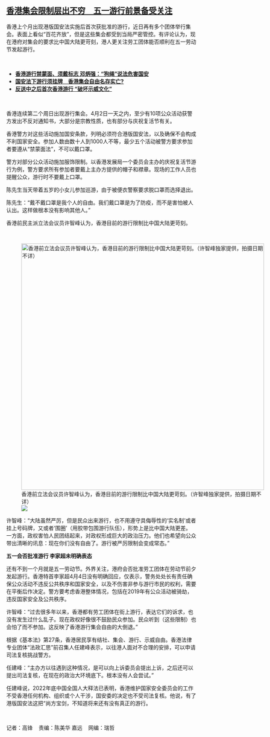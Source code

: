 <!--1680618780000-->
[香港集会限制层出不穷　五一游行前景备受关注](https://www.rfa.org/mandarin/yataibaodao/gangtai/gf-04042023075620.html)
------

<p>香港上个月出现港版国安法实施后首次获批准的游行，近日再有多个团体举行集会。表面上看似“百花齐放”，但是这些集会都受到当局严密管控。有评论认为，现在港府对集会的要求比中国大陆更苛刻，港人更关注劳工团体能否顺利在五一劳动节发起游行。</p><p><span class="result-title"> </span></p><ul><li><a href="https://www.rfa.org/mandarin/Xinwen/7-04022023164553.html"><strong>香港游行禁蒙面、须戴标志 邓炳强：“狗绳”说法危害国安</strong></a></li><li><strong><span class="result-title"> <a class="state-published" href="https://www.rfa.org/mandarin/yataibaodao/gangtai/gf-03272023040533.html">国安法下游行须挂牌　香港集会自由名存实亡?</a> </span></strong></li><li class="teaserimg"><strong><a href="https://www.rfa.org/mandarin/Xinwen/7-03262023133520.html"> </a><span class="result-title"><a class="state-published" href="https://www.rfa.org/mandarin/Xinwen/7-03262023133520.html">反送中之后首次香港游行 “破坏示威文化”</a> </span></strong><strong><span class="result-title"></span></strong></li></ul><p><span class="result-title"> </span></p><p>香港连续第二个周日出现游行集会。4月2日一天之内，至少有10项公众活动获警方发出不反对通知书，大部分是宗教性质，也有部分与庆祝复活节有关。</p><p>香港警方对这些活动施加国安条款，列明必须符合港版国安法，以及确保不会构成不利国家安全。参加人数由数十人到1000人不等，最少五个活动被警方要求参加者要遵从“禁蒙面法”，不可以戴口罩。</p><p>警方对部分公众活动施加服饰限制。以香港发展局一个委员会主办的庆祝复活节游行为例，警方要求所有参加者要戴上主办方提供的帽子和襟章。现场的工作人员也提醒公众，游行时不要戴上口罩。</p><p>陈先生当天带着五岁的小女儿参加巡游，由于被便衣警察要求脱口罩而选择退出。</p><p>陈先生：“戴不戴口罩是我个人的自由。我们戴口罩是为了防疫，而不是害怕被人认出。这样做根本没有影响其他人。”</p><p>香港前民主派立法会议员许智峰认为，香港目前的游行限制比中国大陆更苛刻。</p><p><span class="result-title"> </span></p><p><figure class="image-richtext image-inline captioned" style="width:644px;"><img alt="香港前立法会议员许智峰认为，香港目前的游行限制比中国大陆更苛刻。（许智峰独家提供，拍摄日期不详）" height="653" src="https://www.rfa.org/mandarin/yataibaodao/gangtai/gf-04042023075620.html/m0404gf.jpg/@@images/483abe02-acf0-483e-8a55-7d5b2fcd01fa.jpeg" title="M0404GF.jpg" width="644"/><figcaption class="image-caption">香港前立法会议员许智峰认为，香港目前的游行限制比中国大陆更苛刻。（许智峰独家提供，拍摄日期不详）</figcaption><small></small><div id="zoomattribute"><a data-caption="香港前立法会议员许智峰认为，香港目前的游行限制比中国大陆更苛刻。（许智峰独家提供，拍摄日期不详）" data-fancybox="" href="https://www.rfa.org/mandarin/yataibaodao/gangtai/gf-04042023075620.html/m0404gf.jpg" id="single_image" title="香港前立法会议员许智峰认为，香港目前的游行限制比中国大陆更苛刻。（许智峰独家提供，拍摄日期不详）"><img src="/++plone++rfa-resources/img/icon-zoom.png"/></a></div></figure></p><p>许智峰：“大陆虽然严厉，但是民众出来游行，也不用遵守具侮辱性的‘实名制’或者挂上号码牌，又或者‘围圈’（用胶带包围游行队伍），形势上是比中国大陆更差。一方面，政权害怕人民团结起来，对政权形成巨大的政治压力。他们也希望向公众带出清晰的讯息：现在你们没有自由了。游行被严厉限制会变成常态。”</p><p><strong>五一会否批准游行 李家超未明确表态</strong></p><p>还有不到一个月就是五一劳动节。外界关注，港府会否批准劳工团体在劳动节前夕发起游行。香港特首李家超4月4日没有明确回应，仅表示，警务处处长有责任确保公众活动不违反公共秩序和国家安全，以及不伤害非参与游行市民的权利，需要在平衡后作决定。警方要考虑香港整体情况，包括在2019年有公众活动被骑劫，违反国家安全及公共秩序。</p><p>许智峰：“过去很多年以来，香港都有劳工团体在街上游行，表达它们的诉求，也没有发生过什么乱子。现在政权好像很不鼓励民众参加。民众听到（这些限制）也会怕了而不参加。这反映了香港游行集会自由的大倒退。”</p><p>根据《基本法》第27条，香港居民享有结社、集会、游行、示威自由。香港法律专业团体“法政汇思”前召集人任建峰表示，以往港人面对不合理的安排，可以申请司法复核挑战警方。</p><p>任建峰：“主办方以往遇到这种情况，是可以向上诉委员会提出上诉，之后还可以提出司法复核，在现在的政治大环境底下。根本没有人会尝试。”</p><p>任建峰说，2022年底中国全国人大释法已表明，香港维护国家安全委员会的工作不受香港任何机构、组织或个人干涉，国安委的决定也不受司法复核。他说，有了港版国安法这把“尚方宝剑，不知道将来还有没有真正的游行。</p><p><span class="result-title"> </span></p><p>记者：高锋    责编：陈美华 嘉远    网编：瑞哲</p>

